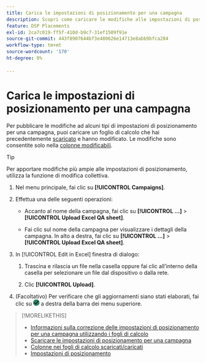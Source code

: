 ```yaml
---
title: Carica le impostazioni di posizionamento per una campagna
description: Scopri come caricare le modifiche alle impostazioni di posizionamento chiave per una campagna utilizzando i fogli di calcolo per il controllo qualità di Excel.
feature: DSP Placements
exl-id: 2ca7c019-ff5f-410d-b9c7-31ef1509f91e
source-git-commit: 443f8907644bf3e480626e14713e8abb9bfca284
workflow-type: tm+mt
source-wordcount: '170'
ht-degree: 0%

---
```


# Carica le impostazioni di posizionamento per una campagna

Per pubblicare le modifiche ad alcuni tipi di impostazioni di posizionamento per una campagna, puoi caricare un foglio di calcolo che hai precedentemente [scaricato](qa-sheet-download.md) e hanno modificato. Le modifiche sono consentite solo nella [colonne modificabili](qa-sheet-columns.md).

>[!TIP]
>
>Per apportare modifiche più ampie alle impostazioni di posizionamento, utilizza la funzione di modifica collettiva.<!-- add link once we have help on it -->

1. Nel menu principale, fai clic su **[!UICONTROL Campaigns]**.

1. Effettua una delle seguenti operazioni:

   * Accanto al nome della campagna, fai clic su **[!UICONTROL ...]** > **[!UICONTROL Upload Excel QA sheet]**.

   * Fai clic sul nome della campagna per visualizzare i dettagli della campagna. In alto a destra, fai clic su **[!UICONTROL ...]** > **[!UICONTROL Upload Excel QA sheet]**.

1. In [!UICONTROL Edit in Excel] finestra di dialogo:

   1. Trascina e rilascia un file nella casella oppure fai clic all’interno della casella per selezionare un file dal dispositivo o dalla rete.

   1. Clic **[!UICONTROL Upload]**.

1. (Facoltativo) Per verificare che gli aggiornamenti siano stati elaborati, fai clic su ![Processi](/help/dsp/assets/downloads.png) a destra della barra dei menu superiore.

>[!MORELIKETHIS]
>
>* [Informazioni sulla correzione delle impostazioni di posizionamento per una campagna utilizzando i fogli di calcolo](qa-about.md)
>* [Scaricare le impostazioni di posizionamento per una campagna](qa-sheet-download.md)
>* [Colonne nei fogli di calcolo scaricati/caricati](qa-sheet-columns.md)
>* [Impostazioni di posizionamento](/help/dsp/campaign-management/placements/placement-settings.md)


